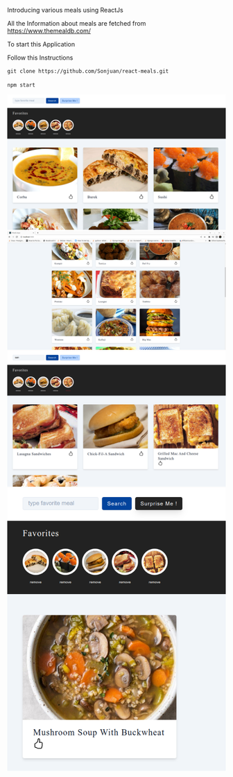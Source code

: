 Introducing various meals using ReactJs

All the Information about meals are fetched from https://www.themealdb.com/

To start this Application

Follow this Instructions

```
git clone https://github.com/Sonjuan/react-meals.git

npm start
```

![Alt text](./images/homePage.png)
![Alt text](./images/homePage2.png)
![Alt text](./images/search.png)
![Alt text](./images/surpriseMe.png)